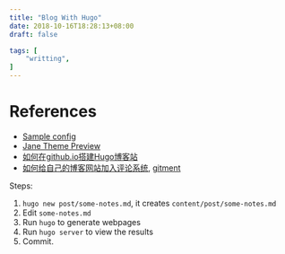 ```yaml
---
title: "Blog With Hugo"
date: 2018-10-16T18:28:13+08:00
draft: false

tags: [
    "writting",
]
---
```


# References
 - [Sample config][4]
 - [Jane Theme Preview][5]
 - [如何在github.io搭建Hugo博客站][1]
 - [如何给自己的博客网站加入评论系统][2], [gitment][3]

Steps:

1. `hugo new post/some-notes.md`, it creates `content/post/some-notes.md`
2. Edit `some-notes.md`
3. Run `hugo` to generate webpages
4. Run `hugo server` to view the results
5. Commit.


[5]: https://themes.gohugo.io/theme/hugo-theme-jane/post/jane-theme-preview/
[4]: https://github.com/keysaim/blogs/blob/master/config.toml
[3]: https://github.com/imsun/gitment
[2]: https://keysaim.github.io/post/2017-08-16-how-to-add-comments/
[1]: https://keysaim.github.io/post/blog/deploy-hugo-blog-in-github.io/



